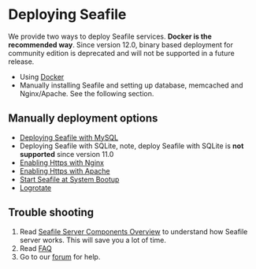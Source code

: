 # Deploying Seafile

We provide two ways to deploy Seafile services. **Docker is the recommended way**. Since version 12.0, binary based deployment for community edition is deprecated and will not be supported in a future release.

* Using [Docker](../setup/setup_ce_by_docker.md)
* Manually installing Seafile and setting up database, memcached and Nginx/Apache. See the following section.

## Manually deployment options

* [Deploying Seafile with MySQL](installation_ce.md)
* Deploying Seafile with SQLite, note, deploy Seafile with SQLite is **not supported** since version 11.0
* [Enabling Https with Nginx](https_with_nginx.md)
* [Enabling Https with Apache](https_with_apache.md)
* [Start Seafile at System Bootup](start_seafile_at_system_bootup.md)
* [Logrotate](using_logrotate.md)


## Trouble shooting

1. Read [Seafile Server Components Overview](../introduction/components.md) to understand how Seafile server works. This will save you a lot of time.
2. Read [FAQ](https://cloud.seatable.io/dtable/external-links/7b976c85f504491cbe8e/)
3. Go to our [forum](https://forum.seafile.com/) for help.

